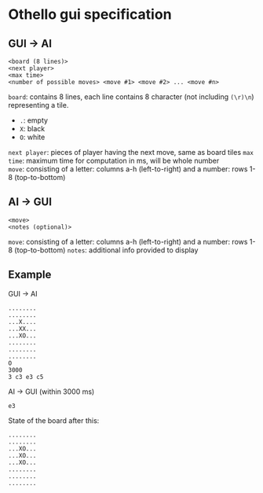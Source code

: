 # Othello gui specification

## GUI -> AI

```
<board (8 lines)>
<next player>
<max time>
<number of possible moves> <move #1> <move #2> ... <move #n>
```

`board`: contains 8 lines, each line contains 8 character (not including `(\r)\n`) representing a tile.

- `.`: empty
- `X`: black
- `O`: white

`next player`: pieces of player having the next move, same as board tiles
`max time`: maximum time for computation in ms, will be whole number  
`move`: consisting of a letter: columns a-h (left-to-right) and a number: rows 1-8 (top-to-bottom)

## AI -> GUI

```
<move>
<notes (optional)>
```

`move`: consisting of a letter: columns a-h (left-to-right) and a number: rows 1-8 (top-to-bottom) 
`notes`: additional info provided to display

## Example

GUI -> AI

```
........
........
...X....
...XX...
...XO...
........
........
........
O
3000
3 c3 e3 c5
```

AI -> GUI (within 3000 ms)

```
e3
```

State of the board after this:

```
........
........
...XO...
...XO...
...XO...
........
........
........
```
